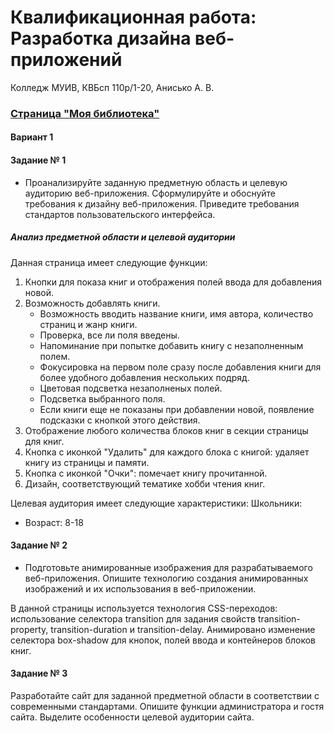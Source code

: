# Квалификационная работа: Разработка дизайна веб-приложений
Колледж МУИВ, КВБсп 110р/1-20, Анисько А. В.
### [Страница "Моя библиотека"](https://lippiece.github.io/odin-library/)
#### Вариант 1
#### Задание № 1
- Проанализируйте заданную предметную область и целевую аудиторию веб-приложения. Сформулируйте и обоснуйте требования к дизайну веб-приложения. Приведите требования стандартов пользовательского интерфейса.

##### Анализ предметной области и целевой аудитории
Данная страница имеет следующие функции:
1. Кнопки для показа книг и отображения полей ввода для добавления новой.
2. Возможность добавлять книги.
   * Возможность вводить название книги, имя автора, количество страниц и жанр книги.
   * Проверка, все ли поля введены.
   * Напоминание при попытке добавить книгу с незаполненным полем.
   * Фокусировка на первом поле сразу после добавления книги для более удобного добавления нескольких подряд.
   * Цветовая подсветка незаполненых полей.
   * Подсветка выбранного поля.
   * Если книги еще не показаны при добавлении новой, появление подсказки с кнопкой этого действия.
3. Отображение любого количества блоков книг в секции страницы для книг.
4. Кнопка с иконкой "Удалить" для каждого блока с книгой: удаляет книгу из страницы и памяти.
5. Кнопка с иконкой "Очки": помечает книгу прочитанной.
6. Дизайн, соответствующий тематике хобби чтения книг.

Целевая аудитория имеет следующие характеристики:
Школьники:
- Возраст: 8-18 
#### Задание № 2
- Подготовьте анимированные изображения для разрабатываемого веб-приложения. Опишите технологию создания анимированных изображений и их использования в веб-приложении.

В данной страницы используется технология CSS-переходов: использование селектора transition для задания свойств transition-property, transition-duration и transition-delay. Анимировано изменение селектора box-shadow для кнопок, полей ввода и контейнеров блоков книг.
#### Задание № 3
Разработайте сайт для заданной предметной области в соответствии с современными стандартами. Опишите функции администратора и гостя сайта. Выделите особенности целевой аудитории сайта.

